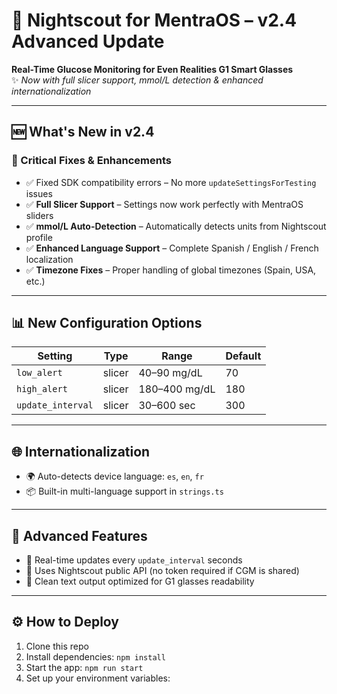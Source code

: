 # 🚀 Nightscout for MentraOS – v2.4 Advanced Update

**Real-Time Glucose Monitoring for Even Realities G1 Smart Glasses**  
✨ *Now with full slicer support, mmol/L detection & enhanced internationalization*

---

## 🆕 What's New in v2.4

### 🔧 Critical Fixes & Enhancements

- ✅ Fixed SDK compatibility errors – No more `updateSettingsForTesting` issues
- ✅ **Full Slicer Support** – Settings now work perfectly with MentraOS sliders
- ✅ **mmol/L Auto-Detection** – Automatically detects units from Nightscout profile
- ✅ **Enhanced Language Support** – Complete Spanish / English / French localization
- ✅ **Timezone Fixes** – Proper handling of global timezones (Spain, USA, etc.)

---

## 📊 New Configuration Options

| Setting          | Type    | Range         | Default |
|------------------|---------|---------------|---------|
| `low_alert`      | slicer  | 40–90 mg/dL   | 70      |
| `high_alert`     | slicer  | 180–400 mg/dL | 180     |
| `update_interval`| slicer  | 30–600 sec    | 300     |

---

## 🌐 Internationalization

- 🌍 Auto-detects device language: `es`, `en`, `fr`
- 📦 Built-in multi-language support in `strings.ts`

---

## 🧪 Advanced Features

- 🔁 Real-time updates every `update_interval` seconds
- 📡 Uses Nightscout public API (no token required if CGM is shared)
- 📱 Clean text output optimized for G1 glasses readability

---

## ⚙️ How to Deploy

1. Clone this repo
2. Install dependencies: `npm install`
3. Start the app: `npm run start`
4. Set up your environment variables:

